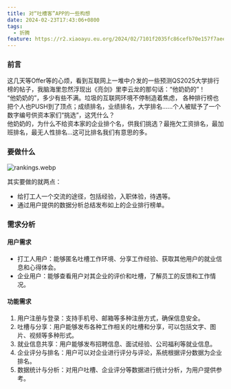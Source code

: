 ```yaml
---
title: 对“吐槽客”APP的一些构想
date: 2024-02-23T17:43:06+0800
tags:
  - 折腾
feature: https://r2.xiaoayu.eu.org/2024/02/7101f2035fc86cefb70e157f7aee13a6.webp
---
```

### 前言
这几天等Offer等的心烦，看到互联网上一堆中介发的一些预测QS2025大学排行榜的帖子，我脑海里忽然浮现出《亮剑》里李云龙的那句话：“他奶奶的”！  
“他奶奶的”，多少有些不满。垃圾的互联网环境不停制造着焦虑，
各种排行榜也把个人也PUSH到了顶点；成绩排名，业绩排名，大学排名......个人被赋予了一个数字编号供资本家们“挑选”，这凭什么？  
他奶奶的，为什么不给资本家的企业排个名，供我们挑选？最拖欠工资排名，最加班排名，最无人性排名...这可比排名我们有意思的多。
### 要做什么

![rankings.webp](https://r2.xiaoayu.eu.org/2024/02/ef2bb5adaaee25155234f02b77df0ce2.webp)

其实要做的就两点：

- 给打工人一个交流的途径，包括经验，入职体验，待遇等。
- 通过用户提供的数据分析总结发布如上的企业排行榜单。

### 需求分析
#### 用户需求
- 打工人用户：能够匿名吐槽工作环境、分享工作经验、获取其他用户的就业信息和心得体会。
- 企业用户：能够查看用户对其企业的评价和吐槽，了解员工的反馈和工作情况。
#### 功能需求
1. 用户注册与登录：支持手机号、邮箱等多种注册方式，确保信息安全。
2. 吐槽与分享：用户能够发布各种工作相关的吐槽和分享，可以包括文字、图片、视频等多种形式。
3. 就业信息共享：用户能够发布招聘信息、面试经验、公司福利等就业信息。
4. 企业评分与排名：用户可以对企业进行评分与评论，系统根据评分数据为企业排名。
5. 数据统计与分析：对用户吐槽、企业评分等数据进行统计分析，为用户提供参考。


























































